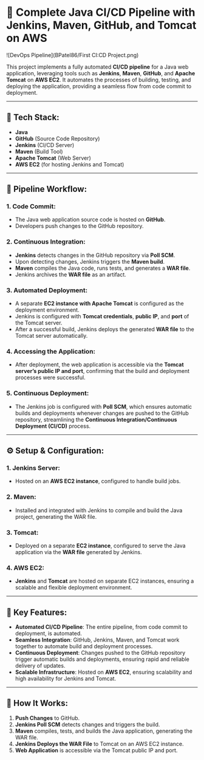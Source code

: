 # 🚀 Complete Java CI/CD Pipeline with Jenkins, Maven, GitHub, and Tomcat on AWS

![DevOps Pipeline](BPatel86/First CI:CD Project.png)

This project implements a fully automated **CI/CD pipeline** for a Java web application, leveraging tools such as **Jenkins**, **Maven**, **GitHub**, and **Apache Tomcat** on **AWS EC2**. It automates the processes of building, testing, and deploying the application, providing a seamless flow from code commit to deployment.

---

## 🔧 Tech Stack:
- **Java**
- **GitHub** (Source Code Repository)
- **Jenkins** (CI/CD Server)
- **Maven** (Build Tool)
- **Apache Tomcat** (Web Server)
- **AWS EC2** (for hosting Jenkins and Tomcat)

---

## 📜 Pipeline Workflow:

### 1. **Code Commit**:
- The Java web application source code is hosted on **GitHub**.
- Developers push changes to the GitHub repository.

### 2. **Continuous Integration**:
- **Jenkins** detects changes in the GitHub repository via **Poll SCM**.
- Upon detecting changes, Jenkins triggers the **Maven build**.
- **Maven** compiles the Java code, runs tests, and generates a **WAR file**.
- Jenkins archives the **WAR file** as an artifact.

### 3. **Automated Deployment**:
- A separate **EC2 instance with Apache Tomcat** is configured as the deployment environment.
- Jenkins is configured with **Tomcat credentials**, **public IP**, and **port** of the Tomcat server.
- After a successful build, Jenkins deploys the generated **WAR file** to the Tomcat server automatically.
  
### 4. **Accessing the Application**:
- After deployment, the web application is accessible via the **Tomcat server’s public IP and port**, confirming that the build and deployment processes were successful.

### 5. **Continuous Deployment**:
- The Jenkins job is configured with **Poll SCM**, which ensures automatic builds and deployments whenever changes are pushed to the GitHub repository, streamlining the **Continuous Integration/Continuous Deployment (CI/CD)** process.

---

## ⚙️ Setup & Configuration:

### 1. **Jenkins Server**:
- Hosted on an **AWS EC2 instance**, configured to handle build jobs.
  
### 2. **Maven**:
- Installed and integrated with Jenkins to compile and build the Java project, generating the WAR file.
  
### 3. **Tomcat**:
- Deployed on a separate **EC2 instance**, configured to serve the Java application via the **WAR file** generated by Jenkins.

### 4. **AWS EC2**:
- **Jenkins** and **Tomcat** are hosted on separate EC2 instances, ensuring a scalable and flexible deployment environment.

---

## 🌟 Key Features:
- **Automated CI/CD Pipeline**: The entire pipeline, from code commit to deployment, is automated.
- **Seamless Integration**: GitHub, Jenkins, Maven, and Tomcat work together to automate build and deployment processes.
- **Continuous Deployment**: Changes pushed to the GitHub repository trigger automatic builds and deployments, ensuring rapid and reliable delivery of updates.
- **Scalable Infrastructure**: Hosted on **AWS EC2**, ensuring scalability and high availability for Jenkins and Tomcat.

---

## 📝 How It Works:
1. **Push Changes** to GitHub.
2. **Jenkins Poll SCM** detects changes and triggers the build.
3. **Maven** compiles, tests, and builds the Java application, generating the WAR file.
4. **Jenkins Deploys the WAR File** to Tomcat on an AWS EC2 instance.
5. **Web Application** is accessible via the Tomcat public IP and port.

